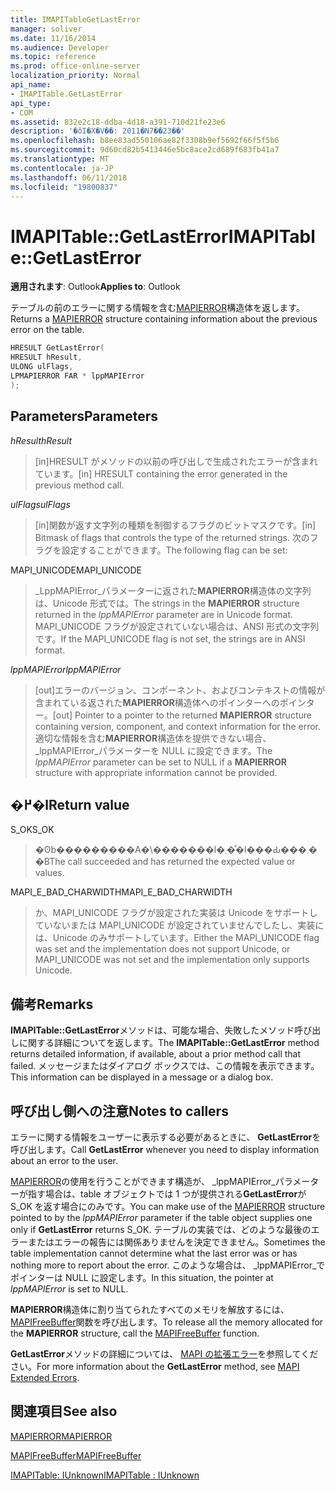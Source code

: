 ```yaml
---
title: IMAPITableGetLastError
manager: soliver
ms.date: 11/16/2014
ms.audience: Developer
ms.topic: reference
ms.prod: office-online-server
localization_priority: Normal
api_name:
- IMAPITable.GetLastError
api_type:
- COM
ms.assetid: 832e2c18-ddba-4d18-a391-710d21fe23e6
description: '�ŏI�X�V��: 2011�N7��23��'
ms.openlocfilehash: b8ee83ad550106ae82f3308b9ef5692f66f5f5b6
ms.sourcegitcommit: 9d60cd82b5413446e5bc8ace2cd689f683fb41a7
ms.translationtype: MT
ms.contentlocale: ja-JP
ms.lasthandoff: 06/11/2018
ms.locfileid: "19800837"
---
```

# <a name="imapitablegetlasterror"></a><span data-ttu-id="9d559-103">IMAPITable::GetLastError</span><span class="sxs-lookup"><span data-stu-id="9d559-103">IMAPITable::GetLastError</span></span>

  
  
<span data-ttu-id="9d559-104">**適用されます**: Outlook</span><span class="sxs-lookup"><span data-stu-id="9d559-104">**Applies to**: Outlook</span></span> 
  
<span data-ttu-id="9d559-105">テーブルの前のエラーに関する情報を含む[MAPIERROR](mapierror.md)構造体を返します。</span><span class="sxs-lookup"><span data-stu-id="9d559-105">Returns a [MAPIERROR](mapierror.md) structure containing information about the previous error on the table.</span></span> 
  
```cpp
HRESULT GetLastError(
HRESULT hResult,
ULONG ulFlags,
LPMAPIERROR FAR * lppMAPIError
);
```

## <a name="parameters"></a><span data-ttu-id="9d559-106">Parameters</span><span class="sxs-lookup"><span data-stu-id="9d559-106">Parameters</span></span>

 <span data-ttu-id="9d559-107">_hResult_</span><span class="sxs-lookup"><span data-stu-id="9d559-107">_hResult_</span></span>
  
> <span data-ttu-id="9d559-108">[in]HRESULT がメソッドの以前の呼び出しで生成されたエラーが含まれています。</span><span class="sxs-lookup"><span data-stu-id="9d559-108">[in] HRESULT containing the error generated in the previous method call.</span></span>
    
 <span data-ttu-id="9d559-109">_ulFlags_</span><span class="sxs-lookup"><span data-stu-id="9d559-109">_ulFlags_</span></span>
  
> <span data-ttu-id="9d559-110">[in]関数が返す文字列の種類を制御するフラグのビットマスクです。</span><span class="sxs-lookup"><span data-stu-id="9d559-110">[in] Bitmask of flags that controls the type of the returned strings.</span></span> <span data-ttu-id="9d559-111">次のフラグを設定することができます。</span><span class="sxs-lookup"><span data-stu-id="9d559-111">The following flag can be set:</span></span>
    
<span data-ttu-id="9d559-112">MAPI_UNICODE</span><span class="sxs-lookup"><span data-stu-id="9d559-112">MAPI_UNICODE</span></span> 
  
> <span data-ttu-id="9d559-113">_LppMAPIError_パラメーターに返された**MAPIERROR**構造体の文字列は、Unicode 形式では。</span><span class="sxs-lookup"><span data-stu-id="9d559-113">The strings in the **MAPIERROR** structure returned in the  _lppMAPIError_ parameter are in Unicode format.</span></span> <span data-ttu-id="9d559-114">MAPI_UNICODE フラグが設定されていない場合は、ANSI 形式の文字列です。</span><span class="sxs-lookup"><span data-stu-id="9d559-114">If the MAPI_UNICODE flag is not set, the strings are in ANSI format.</span></span> 
    
 <span data-ttu-id="9d559-115">_lppMAPIError_</span><span class="sxs-lookup"><span data-stu-id="9d559-115">_lppMAPIError_</span></span>
  
> <span data-ttu-id="9d559-116">[out]エラーのバージョン、コンポーネント、およびコンテキストの情報が含まれている返された**MAPIERROR**構造体へのポインターへのポインター。</span><span class="sxs-lookup"><span data-stu-id="9d559-116">[out] Pointer to a pointer to the returned **MAPIERROR** structure containing version, component, and context information for the error.</span></span> <span data-ttu-id="9d559-117">適切な情報を含む**MAPIERROR**構造体を提供できない場合、 _lppMAPIError_パラメーターを NULL に設定できます。</span><span class="sxs-lookup"><span data-stu-id="9d559-117">The  _lppMAPIError_ parameter can be set to NULL if a **MAPIERROR** structure with appropriate information cannot be provided.</span></span> 
    
## <a name="return-value"></a><span data-ttu-id="9d559-118">�߂�l</span><span class="sxs-lookup"><span data-stu-id="9d559-118">Return value</span></span>

<span data-ttu-id="9d559-119">S_OK</span><span class="sxs-lookup"><span data-stu-id="9d559-119">S_OK</span></span> 
  
> <span data-ttu-id="9d559-120">�ʘb���������A�\�������l�܂��͒l���Ԃ���܂��B</span><span class="sxs-lookup"><span data-stu-id="9d559-120">The call succeeded and has returned the expected value or values.</span></span>
    
<span data-ttu-id="9d559-121">MAPI_E_BAD_CHARWIDTH</span><span class="sxs-lookup"><span data-stu-id="9d559-121">MAPI_E_BAD_CHARWIDTH</span></span> 
  
> <span data-ttu-id="9d559-122">か、MAPI_UNICODE フラグが設定された実装は Unicode をサポートしていないまたは MAPI_UNICODE が設定されていませんでしたし、実装には、Unicode のみサポートしています。</span><span class="sxs-lookup"><span data-stu-id="9d559-122">Either the MAPI_UNICODE flag was set and the implementation does not support Unicode, or MAPI_UNICODE was not set and the implementation only supports Unicode.</span></span>
    
## <a name="remarks"></a><span data-ttu-id="9d559-123">備考</span><span class="sxs-lookup"><span data-stu-id="9d559-123">Remarks</span></span>

<span data-ttu-id="9d559-124">**IMAPITable::GetLastError**メソッドは、可能な場合、失敗したメソッド呼び出しに関する詳細についてを返します。</span><span class="sxs-lookup"><span data-stu-id="9d559-124">The **IMAPITable::GetLastError** method returns detailed information, if available, about a prior method call that failed.</span></span> <span data-ttu-id="9d559-125">メッセージまたはダイアログ ボックスでは、この情報を表示できます。</span><span class="sxs-lookup"><span data-stu-id="9d559-125">This information can be displayed in a message or a dialog box.</span></span> 
  
## <a name="notes-to-callers"></a><span data-ttu-id="9d559-126">呼び出し側への注意</span><span class="sxs-lookup"><span data-stu-id="9d559-126">Notes to callers</span></span>

<span data-ttu-id="9d559-127">エラーに関する情報をユーザーに表示する必要があるときに、 **GetLastError**を呼び出します。</span><span class="sxs-lookup"><span data-stu-id="9d559-127">Call **GetLastError** whenever you need to display information about an error to the user.</span></span> 
  
<span data-ttu-id="9d559-128">[MAPIERROR](mapierror.md)の使用を行うことができます構造が、 _lppMAPIError_パラメーターが指す場合は、table オブジェクトでは 1 つが提供される**GetLastError**が S_OK を返す場合にのみです。</span><span class="sxs-lookup"><span data-stu-id="9d559-128">You can make use of the [MAPIERROR](mapierror.md) structure pointed to by the  _lppMAPIError_ parameter if the table object supplies one only if **GetLastError** returns S_OK.</span></span> <span data-ttu-id="9d559-129">テーブルの実装では、どのような最後のエラーまたはエラーの報告には関係ありませんを決定できません。</span><span class="sxs-lookup"><span data-stu-id="9d559-129">Sometimes the table implementation cannot determine what the last error was or has nothing more to report about the error.</span></span> <span data-ttu-id="9d559-130">このような場合は、 _lppMAPIError_でポインターは NULL に設定します。</span><span class="sxs-lookup"><span data-stu-id="9d559-130">In this situation, the pointer at  _lppMAPIError_ is set to NULL.</span></span> 
  
<span data-ttu-id="9d559-131">**MAPIERROR**構造体に割り当てられたすべてのメモリを解放するには、 [MAPIFreeBuffer](mapifreebuffer.md)関数を呼び出します。</span><span class="sxs-lookup"><span data-stu-id="9d559-131">To release all the memory allocated for the **MAPIERROR** structure, call the [MAPIFreeBuffer](mapifreebuffer.md) function.</span></span> 
  
<span data-ttu-id="9d559-132">**GetLastError**メソッドの詳細については、 [MAPI の拡張エラー](mapi-extended-errors.md)を参照してください。</span><span class="sxs-lookup"><span data-stu-id="9d559-132">For more information about the **GetLastError** method, see [MAPI Extended Errors](mapi-extended-errors.md).</span></span>
  
## <a name="see-also"></a><span data-ttu-id="9d559-133">関連項目</span><span class="sxs-lookup"><span data-stu-id="9d559-133">See also</span></span>



[<span data-ttu-id="9d559-134">MAPIERROR</span><span class="sxs-lookup"><span data-stu-id="9d559-134">MAPIERROR</span></span>](mapierror.md)
  
[<span data-ttu-id="9d559-135">MAPIFreeBuffer</span><span class="sxs-lookup"><span data-stu-id="9d559-135">MAPIFreeBuffer</span></span>](mapifreebuffer.md)
  
[<span data-ttu-id="9d559-136">IMAPITable: IUnknown</span><span class="sxs-lookup"><span data-stu-id="9d559-136">IMAPITable : IUnknown</span></span>](imapitableiunknown.md)

